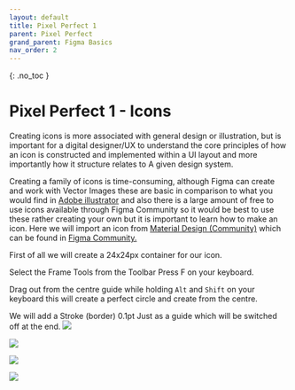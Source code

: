 ```yaml
---
layout: default
title: Pixel Perfect 1
parent: Pixel Perfect
grand_parent: Figma Basics
nav_order: 2
---
```


{: .no_toc }

# Pixel Perfect 1 - Icons
 Creating icons is more associated with general design or illustration, but is important for a digital designer/UX to understand the core principles of how an icon is constructed and implemented within a UI layout and more importantly how it structure relates to A given design system.

Creating a family of icons is time-consuming, although Figma can create and work with Vector Images these are basic in comparison to what you would find in [Adobe illustrator](https://help.figma.com/hc/en-us/articles/360040030374-Copy-assets-between-design-tools) and also there is a large amount of free to use icons available through Figma Community so it would be best to use these rather creating your own but it is important to learn how to make an icon. Here we will import an icon from [Material Design (Community)](https://www.figma.com/community/file/1014241558898418245) which can be found in [Figma Community.](https://www.figma.com/community)



First of all we will create a 24x24px container for our icon.

Select the Frame Tools from the Toolbar Press F on your keyboard.

Drag out from the centre guide while holding `Alt` and `Shift` on your keyboard this will create a perfect circle and create from the centre.

We will add a Stroke (border) 0.1pt Just as a guide which will be switched off at the end.
![](../image/../images/pixel_perfect/PPGIF1.png)



![](../image/../images/pixel_perfect/PPGIF2.png)

![](../image/../images/pixel_perfect/PPGIF3.png)

![](../image/../images/pixel_perfect/PPGIF4.png)

![]()

![]()

![]()

![]()